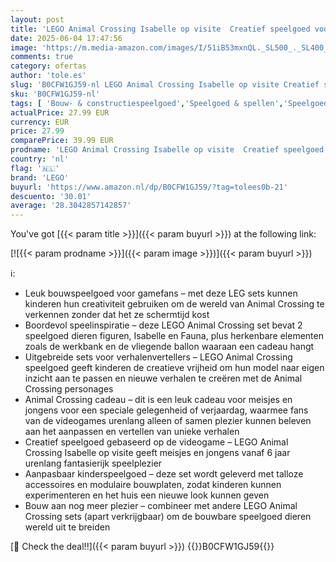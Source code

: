 ```yaml
---
layout: post
title: 'LEGO Animal Crossing Isabelle op visite  Creatief speelgoed voor kinderen Bouwpakket met 2 Poppetjes van Personages uit de Game Waaronder Fauna Cadeau voor Meisjes en Jongens van 6 jaar en ouder 77049'
date: 2025-06-04 17:47:56
image: 'https://m.media-amazon.com/images/I/51iB53mxnQL._SL500_._SL400_.jpg'
comments: true
category: ofertas
author: 'tole.es'
slug: 'B0CFW1GJ59-nl LEGO Animal Crossing Isabelle op visite Creatief speelgoed...'
sku: 'B0CFW1GJ59-nl'
tags: [ 'Bouw- & constructiespeelgoed','Speelgoed & spellen','Speelgoedbouwsets','lego','🇳🇱', ]
actualPrice: 27.99 EUR
currency: EUR
price: 27.99
comparePrice: 39.99 EUR
prodname: 'LEGO Animal Crossing Isabelle op visite  Creatief speelgoed voor kinderen Bouwpakket met 2 Poppetjes van Personages uit de Game Waaronder Fauna Cadeau voor Meisjes en Jongens van 6 jaar en ouder 77049'
country: 'nl'
flag: '🇳🇱'
brand: 'LEGO'
buyurl: 'https://www.amazon.nl/dp/B0CFW1GJ59/?tag=tolees0b-21'
descuento: '30.01'
average: '28.3042857142857'
---
```


You've got [{{< param title >}}]({{< param buyurl >}}) at the following link:

[![{{< param prodname >}}]({{< param image >}})]({{< param buyurl >}})

ℹ️:

- Leuk bouwspeelgoed voor gamefans – met deze LEG sets kunnen kinderen hun creativiteit gebruiken om de wereld van Animal Crossing te verkennen zonder dat het ze schermtijd kost
- Boordevol speelinspiratie – deze LEGO Animal Crossing set bevat 2 speelgoed dieren figuren, Isabelle en Fauna, plus herkenbare elementen zoals de werkbank en de vliegende ballon waaraan een cadeau hangt
- Uitgebreide sets voor verhalenvertellers – LEGO Animal Crossing speelgoed geeft kinderen de creatieve vrijheid om hun model naar eigen inzicht aan te passen en nieuwe verhalen te creëren met de Animal Crossing personages
- Animal Crossing cadeau – dit is een leuk cadeau voor meisjes en jongens voor een speciale gelegenheid of verjaardag, waarmee fans van de videogames urenlang alleen of samen plezier kunnen beleven aan het aanpassen en vertellen van unieke verhalen
- Creatief speelgoed gebaseerd op de videogame – LEGO Animal Crossing Isabelle op visite geeft meisjes en jongens vanaf 6 jaar urenlang fantasierijk speelplezier
- Aanpasbaar kinderspeelgoed – deze set wordt geleverd met talloze accessoires en modulaire bouwplaten, zodat kinderen kunnen experimenteren en het huis een nieuwe look kunnen geven
- Bouw aan nog meer plezier – combineer met andere LEGO Animal Crossing sets (apart verkrijgbaar) om de bouwbare speelgoed dieren wereld uit te breiden

[🛒 Check the deal!!]({{< param buyurl >}})
{{<world>}}B0CFW1GJ59{{</world>}}
